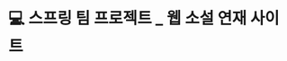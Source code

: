 # 💻 스프링 팀 프로젝트 _ 웹 소설 연재 사이트


<!--
## 목차
[1. 프로젝트 소개]
[2. 조원 구성]
[3. 개발 환경]
[4. 프로젝트 구조]
[5. 기능]
[6. 느낀점]
___
-->

